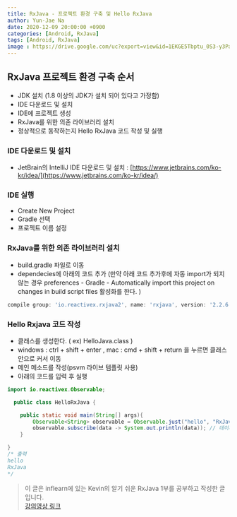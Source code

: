 ```yaml
---
title: RxJava - 프로젝트 환경 구축 및 Hello RxJava
author: Yun-Jae Na
date: 2020-12-09 20:00:00 +0900
categories: [Android, RxJava]
tags: [Android, RxJava]
image : https://drive.google.com/uc?export=view&id=1EKGE5Tbptu_0S3-y3Pazr-1vSTtfNy1K
---
```


## RxJava 프로젝트 환경 구축 순서

- JDK 설치  (1.8 이상의 JDK가 설치 되어 있다고 가정함)
- IDE 다운로드 및 설치
- IDE에 프로젝트 생성
- RxJava를 위한 의존 라이브러리 설치
- 정상적으로 동작하는지 Hello RxJava 코드 작성 및 실행

### IDE 다운로드 및 설치

- JetBrain의 IntelliJ IDE 다운로드 및 설치 : [https://www.jetbrains.com/ko-kr/idea/](https://www.jetbrains.com/ko-kr/idea/)

### IDE 실행

- Create New Project
- Gradle 선택
- 프로젝트 이름 설정

### RxJava를 위한 의존 라이브러리 설치

- build.gradle 파일로 이동
- dependecies에 아래의 코드 추가 (만약 아래 코드 추가후에 자동 import가 되지 않는 경우 preferences -  Gradle - Automatically import this project on changes in build script files 활성화를 한다. )
```groovy
compile group: 'io.reactivex.rxjava2', name: 'rxjava', version: '2.2.6'
```

### Hello Rxjava 코드 작성

- 클래스를 생성한다. ( ex) HelloJava.class )
- windows : ctrl + shift + enter , mac : cmd + shift + return 을 누르면 클래스 안으로 커서 이동
- 메인 메소드를 작성(psvm 라이브 템플릿 사용)
- 아래의 코드를 입력 후 실행

```java
import io.reactivex.Observable;

  public class HelloRxJava {

    public static void main(String[] args){
        Observable<String> observable = Observable.just("hello", "RxJava"); // 데이터를 생성하고 통제하는 생성자쪽 코드.
        observable.subscribe(data -> System.out.println(data)); // 데이터를 구독하는 소비자쪽 코드.
    }

}
/* 출력
hello
RxJava
*/
```

> 이 글은 inflearn에 있는 Kevin의 알기 쉬운 RxJava 1부를 공부하고 작성한 글입니다.   
> [강의영상 링크](https://www.inflearn.com/course/%EC%9E%90%EB%B0%94-%EB%A6%AC%EC%95%A1%ED%8B%B0%EB%B8%8C%ED%94%84%EB%A1%9C%EA%B7%B8%EB%9E%98%EB%B0%8D-1#description)
